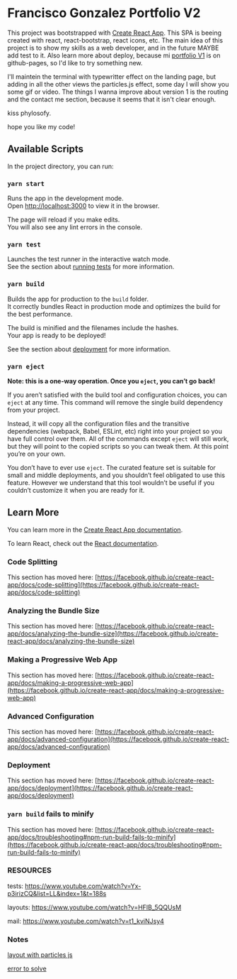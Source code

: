 # Francisco Gonzalez Portfolio V2

This project was bootstrapped with [Create React App](https://github.com/facebook/create-react-app).
This SPA is beeing created with react, react-bootstrap, react icons, etc.
The main idea of this project is to show my skills as a web developer, and in the future MAYBE add test to it. Also learn more about deploy, because mi [portfolio V1](https://franciscog98.github.io/portfolio) is on github-pages, so I'd like to try something new.

I'll maintein the terminal with typewritter effect on the landing page, but adding in all the other views the particles.js effect, some day I will show you some gif or video. The things I wanna improve about version 1 is the routing and the contact me section, because it seems that it isn't clear enough.

kiss phylosofy.

hope you like my code!

## Available Scripts

In the project directory, you can run:

### `yarn start`

Runs the app in the development mode.\
Open [http://localhost:3000](http://localhost:3000) to view it in the browser.

The page will reload if you make edits.\
You will also see any lint errors in the console.

### `yarn test`

Launches the test runner in the interactive watch mode.\
See the section about [running tests](https://facebook.github.io/create-react-app/docs/running-tests) for more information.

### `yarn build`

Builds the app for production to the `build` folder.\
It correctly bundles React in production mode and optimizes the build for the best performance.

The build is minified and the filenames include the hashes.\
Your app is ready to be deployed!

See the section about [deployment](https://facebook.github.io/create-react-app/docs/deployment) for more information.

### `yarn eject`

**Note: this is a one-way operation. Once you `eject`, you can’t go back!**

If you aren’t satisfied with the build tool and configuration choices, you can `eject` at any time. This command will remove the single build dependency from your project.

Instead, it will copy all the configuration files and the transitive dependencies (webpack, Babel, ESLint, etc) right into your project so you have full control over them. All of the commands except `eject` will still work, but they will point to the copied scripts so you can tweak them. At this point you’re on your own.

You don’t have to ever use `eject`. The curated feature set is suitable for small and middle deployments, and you shouldn’t feel obligated to use this feature. However we understand that this tool wouldn’t be useful if you couldn’t customize it when you are ready for it.

## Learn More

You can learn more in the [Create React App documentation](https://facebook.github.io/create-react-app/docs/getting-started).

To learn React, check out the [React documentation](https://reactjs.org/).

### Code Splitting

This section has moved here: [https://facebook.github.io/create-react-app/docs/code-splitting](https://facebook.github.io/create-react-app/docs/code-splitting)

### Analyzing the Bundle Size

This section has moved here: [https://facebook.github.io/create-react-app/docs/analyzing-the-bundle-size](https://facebook.github.io/create-react-app/docs/analyzing-the-bundle-size)

### Making a Progressive Web App

This section has moved here: [https://facebook.github.io/create-react-app/docs/making-a-progressive-web-app](https://facebook.github.io/create-react-app/docs/making-a-progressive-web-app)

### Advanced Configuration

This section has moved here: [https://facebook.github.io/create-react-app/docs/advanced-configuration](https://facebook.github.io/create-react-app/docs/advanced-configuration)

### Deployment

This section has moved here: [https://facebook.github.io/create-react-app/docs/deployment](https://facebook.github.io/create-react-app/docs/deployment)

### `yarn build` fails to minify

This section has moved here: [https://facebook.github.io/create-react-app/docs/troubleshooting#npm-run-build-fails-to-minify](https://facebook.github.io/create-react-app/docs/troubleshooting#npm-run-build-fails-to-minify)


### RESOURCES

tests:
https://www.youtube.com/watch?v=Yx-p3irizCQ&list=LL&index=1&t=188s

layouts:
https://www.youtube.com/watch?v=HFIB_5QQUsM

mail:
https://www.youtube.com/watch?v=t1_kviNJsy4

### Notes

<!-- 1- Jerarquia de componentes
    header
    addButton
    Loading -->

[layout with particles js](https://vincentgarreau.com/particles.js/#nasa)

[error to solve](https://stackoverflow.com/questions/41218507/violation-long-running-javascript-task-took-xx-ms)
